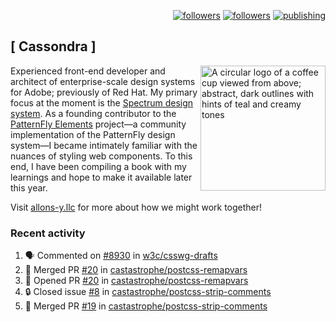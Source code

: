 <p align="right"><a rel="me" href="https://front-end.social/@castastrophe">
    <img alt="followers" title="Follow me on Mastodon" src="https://img.shields.io/mastodon/follow/109297102751309835?domain=https%3A%2F%2Ffront-end.social&label=Follow&logo=mastodon&logoColor=white&style=for-the-badge&labelColor=008080&color=006969"/></a>
  <a href="https://codepen.io/castastrophe/">
    <img alt="followers" title="Follow me on CodePen" src="https://img.shields.io/badge/16-1?color=640464&labelColor=7c007c&style=for-the-badge&logo=codepen&label=Follow"/></a>
<a href="https://castastrophe.medium.com/">
    <img alt="publishing" title="View articles on Medium" src="https://img.shields.io/badge/107-1?color=666&labelColor=444&label=subscribe&logo=medium&logoColor=white&style=for-the-badge"/></a>
</p>

## [&nbsp;Cassondra&nbsp;]

<img align="right" src="https://github-production-user-asset-6210df.s3.amazonaws.com/1840295/253016758-ba468774-1cd3-42c2-8f43-947b5eeb5edf.png" height="200" alt="A circular logo of a coffee cup viewed from above; abstract, dark outlines with hints of teal and creamy tones">

Experienced front-end developer and architect of enterprise-scale design systems for Adobe; previously of Red Hat. My primary focus at the moment is the [Spectrum design system](https://github.com/adobe/spectrum-css). As a founding contributor to the [PatternFly&nbsp;Elements](https://github.com/patternfly/patternfly-elements) project&mdash;a community implementation of the PatternFly design system&mdash;I became intimately familiar with the nuances of styling web components. To this end, I have been compiling a book with my learnings and hope to make it available later this year.

Visit [allons-y.llc](http://allons-y.llc/) for more about how we might work together!

### Recent activity

<!--START_SECTION:activity-->
1. 🗣 Commented on [#8930](https://github.com/w3c/csswg-drafts/issues/8930#issuecomment-1644303668) in [w3c/csswg-drafts](https://github.com/w3c/csswg-drafts)
2. 🎉 Merged PR [#20](https://github.com/castastrophe/postcss-remapvars/pull/20) in [castastrophe/postcss-remapvars](https://github.com/castastrophe/postcss-remapvars)
3. 💪 Opened PR [#20](https://github.com/castastrophe/postcss-remapvars/pull/20) in [castastrophe/postcss-remapvars](https://github.com/castastrophe/postcss-remapvars)
4. 🔒 Closed issue [#8](https://github.com/castastrophe/postcss-strip-comments/issues/8) in [castastrophe/postcss-strip-comments](https://github.com/castastrophe/postcss-strip-comments)
5. 🎉 Merged PR [#19](https://github.com/castastrophe/postcss-strip-comments/pull/19) in [castastrophe/postcss-strip-comments](https://github.com/castastrophe/postcss-strip-comments)
<!--END_SECTION:activity-->
